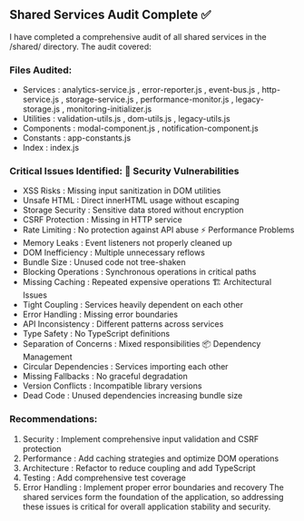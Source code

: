 ## Shared Services Audit Complete ✅
I have completed a comprehensive audit of all shared services in the /shared/ directory. The audit covered:

### Files Audited:
- Services : analytics-service.js , error-reporter.js , event-bus.js , http-service.js , storage-service.js , performance-monitor.js , legacy-storage.js , monitoring-initializer.js
- Utilities : validation-utils.js , dom-utils.js , legacy-utils.js
- Components : modal-component.js , notification-component.js
- Constants : app-constants.js
- Index : index.js
### Critical Issues Identified: 🔴 Security Vulnerabilities
- XSS Risks : Missing input sanitization in DOM utilities
- Unsafe HTML : Direct innerHTML usage without escaping
- Storage Security : Sensitive data stored without encryption
- CSRF Protection : Missing in HTTP service
- Rate Limiting : No protection against API abuse ⚡ Performance Problems
- Memory Leaks : Event listeners not properly cleaned up
- DOM Inefficiency : Multiple unnecessary reflows
- Bundle Size : Unused code not tree-shaken
- Blocking Operations : Synchronous operations in critical paths
- Missing Caching : Repeated expensive operations 🏗️ Architectural Issues
- Tight Coupling : Services heavily dependent on each other
- Error Handling : Missing error boundaries
- API Inconsistency : Different patterns across services
- Type Safety : No TypeScript definitions
- Separation of Concerns : Mixed responsibilities 📦 Dependency Management
- Circular Dependencies : Services importing each other
- Missing Fallbacks : No graceful degradation
- Version Conflicts : Incompatible library versions
- Dead Code : Unused dependencies increasing bundle size
### Recommendations:
1. Security : Implement comprehensive input validation and CSRF protection
2. Performance : Add caching strategies and optimize DOM operations
3. Architecture : Refactor to reduce coupling and add TypeScript
4. Testing : Add comprehensive test coverage
5. Error Handling : Implement proper error boundaries and recovery
The shared services form the foundation of the application, so addressing these issues is critical for overall application stability and security.